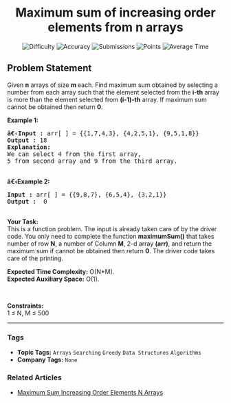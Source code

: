 <h1 align="center">Maximum sum of increasing order elements from n arrays</h1>

<p align="center">
  <img alt="Difficulty" title="Difficulty" src="https://custom-icon-badges.demolab.com/badge/Difficulty: Easy-1F222E?style=for-the-badge&logoColor=white&logo=fire"/>
  <img alt="Accuracy" title="Accuracy" src="https://custom-icon-badges.demolab.com/badge/Accuracy: 51.74%25-1F222E?style=for-the-badge&logoColor=white&logo=target"/>
  <img alt="Submissions" title="Submissions" src="https://custom-icon-badges.demolab.com/badge/Submissions: 10K+-1F222E?style=for-the-badge&logoColor=white&logo=repo"/>
  <img alt="Points" title="Points" src="https://custom-icon-badges.demolab.com/badge/Points: 2-1F222E?style=for-the-badge&logoColor=white&logo=award"/>
  <img alt="Average Time" title="Average Time" src="https://custom-icon-badges.demolab.com/badge/Average%20Time: N/A-1F222E?style=for-the-badge&logoColor=white&logo=clock"/>
</p>

## Problem Statement

Given <b>n</b> arrays of size <b>m </b>each. Find maximum sum obtained by selecting a number from each array such that the element selected from the <b>i-th</b> array is more than the element selected from <b>(i-1)-th</b> array. If maximum sum cannot be obtained then return <b>0</b>.

<b>Example 1:</b>

<pre><b>â€‹Input :</b> arr[ ] = {{1,7,4,3}, {4,2,5,1}, {9,5,1,8}}
<b>Output :</b> 18
<b>Explanation:</b>
We can select 4 from the first array,
5 from second array and 9 from the third array.
</pre>

<br>
<b>â€‹Example 2:</b>

<pre><b>Input :</b> arr[ ] = {{9,8,7}, {6,5,4}, {3,2,1}} <b>
Output :</b>  0

</pre>

<b>Your Task:</b><br>
This is a function problem. The input is already taken care of by the driver code. You only need to complete the function <b>maximumSum()</b> that takes number of row <b>N</b>, a number of Column<b> M</b>, 2-d array <b>(arr)</b>, and return the maximum sum if cannot be obtained then return <b>0</b>. The driver code takes care of the printing.

<b>Expected Time Complexity:</b> O(N*M).<br>
<b>Expected Auxiliary Space:</b> O(1).

 

<b>Constraints:</b><br>
1 ≤ N, M ≤ 500


<hr>

### Tags
- **Topic Tags:** `Arrays` `Searching` `Greedy` `Data Structures` `Algorithms`
- **Company Tags:** `None`

### Related Articles
- [Maximum Sum Increasing Order Elements N Arrays](https://www.geeksforgeeks.org/maximum-sum-increasing-order-elements-n-arrays/)
